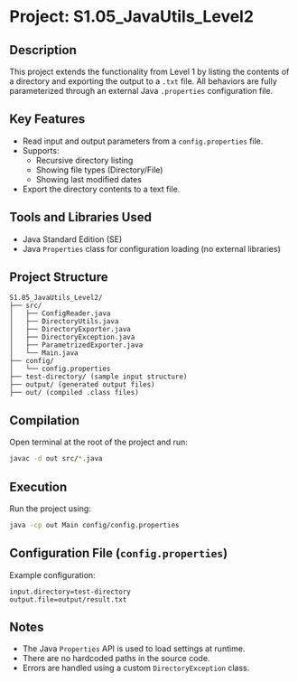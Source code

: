 # Project: S1.05_JavaUtils_Level2

## Description
This project extends the functionality from Level 1 by listing the contents of a directory
and exporting the output to a `.txt` file. All behaviors are fully parameterized through an external
Java `.properties` configuration file.

## Key Features
- Read input and output parameters from a `config.properties` file.
- Supports:
  - Recursive directory listing
  - Showing file types (Directory/File)
  - Showing last modified dates
- Export the directory contents to a text file.

## Tools and Libraries Used
- Java Standard Edition (SE)
- Java `Properties` class for configuration loading (no external libraries)

## Project Structure
```
S1.05_JavaUtils_Level2/
├── src/
│   ├── ConfigReader.java
│   ├── DirectoryUtils.java
│   ├── DirectoryExporter.java
│   ├── DirectoryException.java
│   ├── ParametrizedExporter.java
│   └── Main.java
├── config/
│   └── config.properties
├── test-directory/ (sample input structure)
├── output/ (generated output files)
├── out/ (compiled .class files)
```

## Compilation
Open terminal at the root of the project and run:
```bash
javac -d out src/*.java
```

## Execution
Run the project using:
```bash
java -cp out Main config/config.properties
```

## Configuration File (`config.properties`)
Example configuration:
```properties
input.directory=test-directory
output.file=output/result.txt
```

## Notes
- The Java `Properties` API is used to load settings at runtime.
- There are no hardcoded paths in the source code.
- Errors are handled using a custom `DirectoryException` class.
